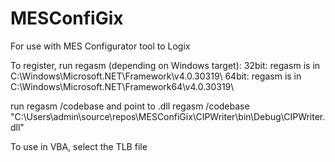 # MESConfiGix
For use with MES Configurator tool to Logix 

To register, run regasm (depending on Windows target):
32bit: regasm is in C:\Windows\Microsoft.NET\Framework\v4.0.30319\ 
64bit: regasm is in C:\Windows\Microsoft.NET\Framework64\v4.0.30319\ 

run regasm /codebase and point to .dll
regasm /codebase "C:\Users\admin\source\repos\MESConfiGix\CIPWriter\bin\Debug\CIPWriter.dll"


To use in VBA, select the TLB file

